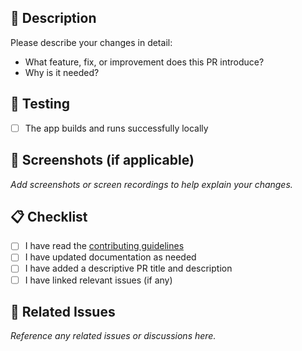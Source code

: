 ## 🚀 Description

Please describe your changes in detail:

- What feature, fix, or improvement does this PR introduce?
- Why is it needed?

## 🧪 Testing

- [ ] The app builds and runs successfully locally

## 📸 Screenshots (if applicable)

_Add screenshots or screen recordings to help explain your changes._

## 📋 Checklist

- [ ] I have read the [contributing guidelines](Documentation/CONTRIBUTING.md)
- [ ] I have updated documentation as needed
- [ ] I have added a descriptive PR title and description
- [ ] I have linked relevant issues (if any)

## 🔗 Related Issues

_Reference any related issues or discussions here._
